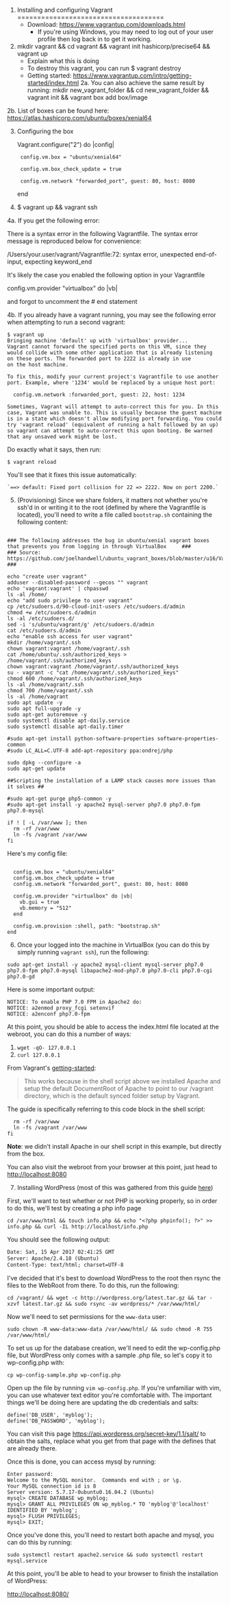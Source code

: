 1. Installing and configuring Vagrant
=====================================
	- Download: https://www.vagrantup.com/downloads.html
		* If you're using Windows, you may need to log out of your user profile then log back in to get it working.
2. mkdir vagrant && cd vagrant && vagrant init hashicorp/precise64 && vagrant up
	* Explain what this is doing
	- To destroy this vagrant, you can run
		$ vagrant destroy
	- Getting started: https://www.vagrantup.com/intro/getting-started/index.html
2a. You can also achieve the same result by running:
		mkdir new_vagrant_folder && cd new_vagrant_folder && vagrant init && vagrant box add box/image

2b. List of boxes can be found here: https://atlas.hashicorp.com/ubuntu/boxes/xenial64

3. Configuring the box
	
	Vagrant.configure("2") do |config|

  		config.vm.box = "ubuntu/xenial64"

  		config.vm.box_check_update = true

  		config.vm.network "forwarded_port", guest: 80, host: 8080

	end
4. $ vagrant up && vagrant ssh
	
4a. If you get the following error:

There is a syntax error in the following Vagrantfile. The syntax error
message is reproduced below for convenience:

/Users/your.user/vagrant/Vagrantfile:72: syntax error, unexpected end-of-input, expecting keyword_end

It's likely the case you enabled the following option in your Vagrantfile

  config.vm.provider "virtualbox" do |vb|

and forgot to uncomment the # end statement

4b. If you already have a vagrant running, you may see the following error when attempting to run a second vagrant:

	$ vagrant up
	Bringing machine 'default' up with 'virtualbox' provider...
	Vagrant cannot forward the specified ports on this VM, since they
	would collide with some other application that is already listening
	on these ports. The forwarded port to 2222 is already in use
	on the host machine.

	To fix this, modify your current project's Vagrantfile to use another
	port. Example, where '1234' would be replaced by a unique host port:

	  config.vm.network :forwarded_port, guest: 22, host: 1234

	Sometimes, Vagrant will attempt to auto-correct this for you. In this
	case, Vagrant was unable to. This is usually because the guest machine
	is in a state which doesn't allow modifying port forwarding. You could
	try 'vagrant reload' (equivalent of running a halt followed by an up)
	so vagrant can attempt to auto-correct this upon booting. Be warned
	that any unsaved work might be lost.

Do exactly what it says, then run:

	$ vagrant reload

You'll see that it fixes this issue automatically:

	`==> default: Fixed port collision for 22 => 2222. Now on port 2200.`


5. (Provisioning) Since we share folders, it matters not whether you're ssh'd in or writing it to the root (defined by where the Vagrantfile is located), you'll need to write a file called `bootstrap.sh` containing the following content:

```#!/usr/bin/env bash

### The following addresses the bug in ubuntu/xenial vagrant boxes that prevents you from logging in through VirtualBox 	###
### Source: https://github.com/joelhandwell/ubuntu_vagrant_boxes/blob/master/u16/Vagrantfile 								###

echo "create user vagrant"
adduser --disabled-password --gecos "" vagrant
echo 'vagrant:vagrant' | chpasswd
ls -al /home/
echo "add sudo privilege to user vagrant"
cp /etc/sudoers.d/90-cloud-init-users /etc/sudoers.d/admin
chmod +w /etc/sudoers.d/admin
ls -al /etc/sudoers.d/
sed -i 's/ubuntu/vagrant/g' /etc/sudoers.d/admin
cat /etc/sudoers.d/admin
echo "enable ssh access for user vagrant"
mkdir /home/vagrant/.ssh
chown vagrant:vagrant /home/vagrant/.ssh
cat /home/ubuntu/.ssh/authorized_keys > /home/vagrant/.ssh/authorized_keys
chown vagrant:vagrant /home/vagrant/.ssh/authorized_keys
su - vagrant -c "cat /home/vagrant/.ssh/authorized_keys"
chmod 600 /home/vagrant/.ssh/authorized_keys
ls -al /home/vagrant/.ssh
chmod 700 /home/vagrant/.ssh
ls -al /home/vagrant
sudo apt update -y
sudo apt full-upgrade -y
sudo apt-get autoremove -y
sudo systemctl disable apt-daily.service
sudo systemctl disable apt-daily.timer

#sudo apt-get install python-software-properties software-properties-common
#sudo LC_ALL=C.UTF-8 add-apt-repository ppa:ondrej/php

sudo dpkg --configure -a
sudo apt-get update

##Scripting the installation of a LAMP stack causes more issues than it solves ##

#sudo apt-get purge php5-common -y
#sudo apt-get install -y apache2 mysql-server php7.0 php7.0-fpm php7.0-mysql

if ! [ -L /var/www ]; then
  rm -rf /var/www
  ln -fs /vagrant /var/www
fi
```

Here's my config file:

```Vagrant.configure("2") do |config|

  config.vm.box = "ubuntu/xenial64"
  config.vm.box_check_update = true
  config.vm.network "forwarded_port", guest: 80, host: 8080

  config.vm.provider "virtualbox" do |vb|
    vb.gui = true
    vb.memory = "512"
  end

  config.vm.provision :shell, path: "bootstrap.sh"
end
```

6. Once your logged into the machine in VirtualBox (you can do this by simply running `vagrant ssh`), run the following:

`sudo apt-get install -y apache2 mysql-client mysql-server php7.0 php7.0-fpm php7.0-mysql libapache2-mod-php7.0 php7.0-cli php7.0-cgi php7.0-gd`

Here is some important output:

```NOTICE: Not enabling PHP 7.0 FPM by default.
NOTICE: To enable PHP 7.0 FPM in Apache2 do:
NOTICE: a2enmod proxy_fcgi setenvif
NOTICE: a2enconf php7.0-fpm
```

At this point, you should be able to access the index.html file located at the webroot, you can do this a number of ways:

1. `wget -qO- 127.0.0.1`
2. `curl 127.0.0.1`

From Vagrant's [getting-started](https://www.vagrantup.com/intro/getting-started/provisioning.html):

>This works because in the shell script above we installed Apache and setup the default DocumentRoot of Apache to point to our /vagrant directory, which is the default synced folder setup by Vagrant.

The guide is specifically referring to this code block in the shell script:

```if ! [ -L /var/www ]; then
  rm -rf /var/www
  ln -fs /vagrant /var/www
fi
```

**Note**: we didn't install Apache in our shell script in this example, but directly from the box.

You can also visit the webroot from your browser at this point, just head to <http://localhost:8080>

7. Installing WordPress (most of this was gathered from this guide [here](http://www.tecmint.com/install-wordpress-on-ubuntu-16-04-with-lamp/))

First, we'll want to test whether or not PHP is working properly, so in order to do this, we'll test by creating a php info page

`cd /var/www/html && touch info.php && echo "<?php phpinfo(); ?>" >> info.php && curl -IL http://localhost/info.php`

You should see the following output:

```HTTP/1.1 200 OK
Date: Sat, 15 Apr 2017 02:41:25 GMT
Server: Apache/2.4.18 (Ubuntu)
Content-Type: text/html; charset=UTF-8
```

I've decided that it's best to download WordPress to the root then rsync the files to the WebRoot from there. To do this, run the following:

`cd /vagrant/ && wget -c http://wordpress.org/latest.tar.gz && tar -xzvf latest.tar.gz && sudo rsync -av wordpress/* /var/www/html/`

Now we'll need to set permissions for the `www-data` user:

`sudo chown -R www-data:www-data /var/www/html/ && sudo chmod -R 755 /var/www/html/`

To set us up for the database creation, we'll need to edit the wp-config.php file, but WordPress only comes with a sample .php file, so let's copy it to wp-config.php with:

`cp wp-config-sample.php wp-config.php`

Open up the file by running `vim wp-config.php`. If you're unfamiliar with vim, you can use whatever text editor you're comfortable with. The important things we'll be doing here are updating the db credentials and salts:

```define('DB_NAME', 'wp_myblog');
define('DB_USER', 'myblog');
define('DB_PASSWORD', 'myblog');
```

You can visit this page <https://api.wordpress.org/secret-key/1.1/salt/> to obtain the salts, replace what you get from that page with the defines that are already there.

Once this is done, you can access mysql by running:

```mysql -u root -p
Enter password:
Welcome to the MySQL monitor.  Commands end with ; or \g.
Your MySQL connection id is 8
Server version: 5.7.17-0ubuntu0.16.04.2 (Ubuntu)
mysql> CREATE DATABASE wp_myblog;
mysql> GRANT ALL PRIVILEGES ON wp_myblog.* TO 'myblog'@'localhost' IDENTIFIED BY 'myblog';
mysql> FLUSH PRIVILEGES;
mysql> EXIT;
```

Once you've done this, you'll need to restart both apache and mysql, you can do this by running:

`sudo systemctl restart apache2.service && sudo systemctl restart mysql.service`

At this point, you'll be able to head to your browser to finish the installation of WordPress:

<http://localhost:8080/>
